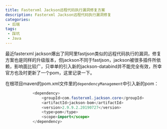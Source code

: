 ```yaml
---
title: Fasterxml Jackson远程代码执行漏洞修复方案
description: Fasterxml Jackson远程代码执行漏洞修复
categories:
 - 后端
tags:
 - 踩坑
 - Java
---
```



最近fasterxml jackson爆出了同阿里fastjson类似的远程代码执行的漏洞，修复方案也是同样的升级版本，但jackson不同于fastjson，jackson被很多插件所依赖，影响面比较广，只单单的引入新的jackson-databind并不能完全有效，所幸官方也及时更新了一个pom，这里记录一下。

在根项目maven的pom.xml文件里的`dependencyManagement`中引入新的pom：

```java
            <dependency>
                <groupId>com.fasterxml.jackson.core</groupId>
                <artifactId>jackson-bom</artifactId>
                <version>2.9.9.2.20190727</version>
                <type>pom</type>
                <scope>import</scope>
            </dependency>
```
